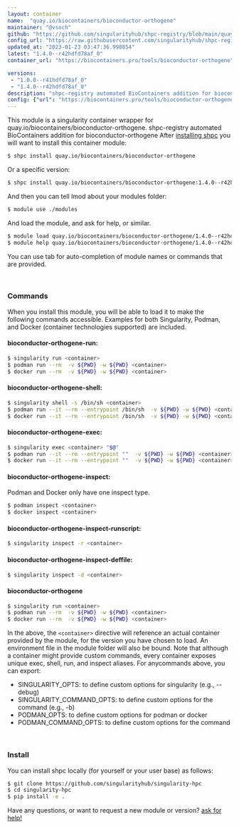 ```yaml
---
layout: container
name:  "quay.io/biocontainers/bioconductor-orthogene"
maintainer: "@vsoch"
github: "https://github.com/singularityhub/shpc-registry/blob/main/quay.io/biocontainers/bioconductor-orthogene/container.yaml"
config_url: "https://raw.githubusercontent.com/singularityhub/shpc-registry/main/quay.io/biocontainers/bioconductor-orthogene/container.yaml"
updated_at: "2023-01-23 03:47:36.998854"
latest: "1.4.0--r42hdfd78af_0"
container_url: "https://biocontainers.pro/tools/bioconductor-orthogene"

versions:
 - "1.0.0--r41hdfd78af_0"
 - "1.4.0--r42hdfd78af_0"
description: "shpc-registry automated BioContainers addition for bioconductor-orthogene"
config: {"url": "https://biocontainers.pro/tools/bioconductor-orthogene", "maintainer": "@vsoch", "description": "shpc-registry automated BioContainers addition for bioconductor-orthogene", "latest": {"1.4.0--r42hdfd78af_0": "sha256:7753e61347fe292f90403d9d7204bd31ab166dade9151db468fd22c5b88c024f"}, "tags": {"1.0.0--r41hdfd78af_0": "sha256:77f45e481512165040cd650ae80b9ddb76bb32fc3d07cd9598f3fd866d699b34", "1.4.0--r42hdfd78af_0": "sha256:7753e61347fe292f90403d9d7204bd31ab166dade9151db468fd22c5b88c024f"}, "docker": "quay.io/biocontainers/bioconductor-orthogene"}
---
```


This module is a singularity container wrapper for quay.io/biocontainers/bioconductor-orthogene.
shpc-registry automated BioContainers addition for bioconductor-orthogene
After [installing shpc](#install) you will want to install this container module:


```bash
$ shpc install quay.io/biocontainers/bioconductor-orthogene
```

Or a specific version:

```bash
$ shpc install quay.io/biocontainers/bioconductor-orthogene:1.4.0--r42hdfd78af_0
```

And then you can tell lmod about your modules folder:

```bash
$ module use ./modules
```

And load the module, and ask for help, or similar.

```bash
$ module load quay.io/biocontainers/bioconductor-orthogene/1.4.0--r42hdfd78af_0
$ module help quay.io/biocontainers/bioconductor-orthogene/1.4.0--r42hdfd78af_0
```

You can use tab for auto-completion of module names or commands that are provided.

<br>

### Commands

When you install this module, you will be able to load it to make the following commands accessible.
Examples for both Singularity, Podman, and Docker (container technologies supported) are included.

#### bioconductor-orthogene-run:

```bash
$ singularity run <container>
$ podman run --rm  -v ${PWD} -w ${PWD} <container>
$ docker run --rm  -v ${PWD} -w ${PWD} <container>
```

#### bioconductor-orthogene-shell:

```bash
$ singularity shell -s /bin/sh <container>
$ podman run --it --rm --entrypoint /bin/sh  -v ${PWD} -w ${PWD} <container>
$ docker run --it --rm --entrypoint /bin/sh  -v ${PWD} -w ${PWD} <container>
```

#### bioconductor-orthogene-exec:

```bash
$ singularity exec <container> "$@"
$ podman run --it --rm --entrypoint ""  -v ${PWD} -w ${PWD} <container> "$@"
$ docker run --it --rm --entrypoint ""  -v ${PWD} -w ${PWD} <container> "$@"
```

#### bioconductor-orthogene-inspect:

Podman and Docker only have one inspect type.

```bash
$ podman inspect <container>
$ docker inspect <container>
```

#### bioconductor-orthogene-inspect-runscript:

```bash
$ singularity inspect -r <container>
```

#### bioconductor-orthogene-inspect-deffile:

```bash
$ singularity inspect -d <container>
```



#### bioconductor-orthogene

```bash
$ singularity run <container>
$ podman run --rm  -v ${PWD} -w ${PWD} <container>
$ docker run --rm  -v ${PWD} -w ${PWD} <container>
```


In the above, the `<container>` directive will reference an actual container provided
by the module, for the version you have chosen to load. An environment file in the
module folder will also be bound. Note that although a container
might provide custom commands, every container exposes unique exec, shell, run, and
inspect aliases. For anycommands above, you can export:

 - SINGULARITY_OPTS: to define custom options for singularity (e.g., --debug)
 - SINGULARITY_COMMAND_OPTS: to define custom options for the command (e.g., -b)
 - PODMAN_OPTS: to define custom options for podman or docker
 - PODMAN_COMMAND_OPTS: to define custom options for the command

<br>

### Install

You can install shpc locally (for yourself or your user base) as follows:

```bash
$ git clone https://github.com/singularityhub/singularity-hpc
$ cd singularity-hpc
$ pip install -e .
```

Have any questions, or want to request a new module or version? [ask for help!](https://github.com/singularityhub/singularity-hpc/issues)